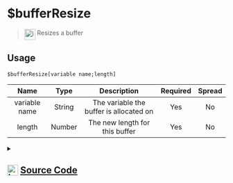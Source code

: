 # $bufferResize
> <img align="top" src="https://upload.wikimedia.org/wikipedia/commons/thumb/e/e4/Infobox_info_icon.svg/160px-Infobox_info_icon.svg.png?20150409153300" alt="image" width="25" height="auto"> Resizes a buffer
## Usage
```
$bufferResize[variable name;length]
```
| Name | Type | Description | Required | Spread
| :---: | :---: | :---: | :---: | :---: |
variable name | String | The variable the buffer is allocated on | Yes | No
length | Number | The new length for this buffer | Yes | No
<details>
<summary>
    
## <img align="top" src="https://cdn4.iconfinder.com/data/icons/iconsimple-logotypes/512/github-512.png" alt="image" width="25" height="auto">  [Source Code](https://github.com/tryforge/ForgeScript-V2/blob/main/src/native/bufferResize.ts)
    
</summary>
    
```ts
import { ArgType, NativeFunction, Return } from "../structures";

export default new NativeFunction({
    name: "$bufferResize",
    version: "1.1.0",
    description: "Resizes a buffer",
    unwrap: true,
    brackets: true,
    args: [
        {
            name: "variable name",
            description: "The variable the buffer is allocated on",
            type: ArgType.String,
            required: true,
            rest: false
        },
        {
            name: "length",
            description: "The new length for this buffer",
            required: true,
            type: ArgType.Number,
            rest: false
        }
    ],
    execute(ctx, [ name, length ]) {
        const buffer = ctx.getEnvironmentInstance(Buffer, name)
        if (buffer !== null) {
            const ref = Buffer.alloc(length)
            buffer.copy(ref, 0, 0, ref.length)
            ctx.setEnvironmentKey(name, ref)
        }
        return this.success()
    },
})
```
    
</details>